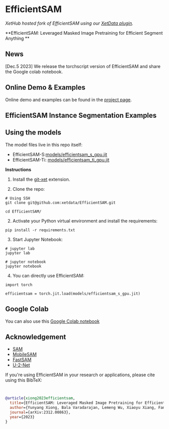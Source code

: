# EfficientSAM

_XetHub hosted fork of EfficientSAM using our [XetData plugin](https://github.com/apps/xetdata)._

**EfficientSAM: Leveraged Masked Image Pretraining for Efficient Segment Anything
**

## News
[Dec.5 2023] We release the torchscript version of EfficientSAM and share the Google colab notebook.

## Online Demo & Examples
Online demo and examples can be found in the [project page](https://yformer.github.io/efficient-sam/).

## EfficientSAM Instance Segmentation Examples



## Using the models

The model files live in this repo itself:

- EfficientSAM-S:[models/efficientsam_s_gpu.jit](models/efficientsam_s_gpu.jit)
- EfficientSAM-Ti: [models/efficientsam_ti_gpu.jit](models/efficientsam_ti_gpu.jit)

**Instructions**

1. Install the [git-xet](https://xethub.com/assets/docs/getting-started/install) extension.

2. Clone the repo:

```
# Using SSH
git clone git@github.com:xetdata/EfficientSAM.git

cd EfficientSAM/
```

2. Activate your Python virtual environment and install the requirements:

```
pip install -r requirements.txt
```

3. Start Jupyter Notebook:

```
# jupyter lab
jupyter lab

# jupyter notebook
jupyter notebook
```

4. You can directly use EfficientSAM:

```
import torch

efficientsam = torch.jit.load(models/efficientsam_s_gpu.jit)
```

## Google Colab

You can also use this [Google Colab notebook](https://colab.research.google.com/drive/150dvh_lwbliC3020fWO9qASgy-so6sUZ?usp=sharing)


## Acknowledgement

+ [SAM](https://github.com/facebookresearch/segment-anything)
+ [MobileSAM](https://github.com/ChaoningZhang/MobileSAM)
+ [FastSAM](https://github.com/CASIA-IVA-Lab/FastSAM)
+ [U-2-Net](https://github.com/xuebinqin/U-2-Net)

If you're using EfficientSAM in your research or applications, please cite using this BibTeX:
```bibtex


@article{xiong2023efficientsam,
  title={EfficientSAM: Leveraged Masked Image Pretraining for Efficient Segment Anything},
  author={Yunyang Xiong, Bala Varadarajan, Lemeng Wu, Xiaoyu Xiang, Fanyi Xiao, Chenchen Zhu, Xiaoliang Dai, Dilin Wang, Fei Sun, Forrest Iandola, Raghuraman Krishnamoorthi, Vikas Chandra},
  journal={arXiv:2312.00863},
  year={2023}
}
```
